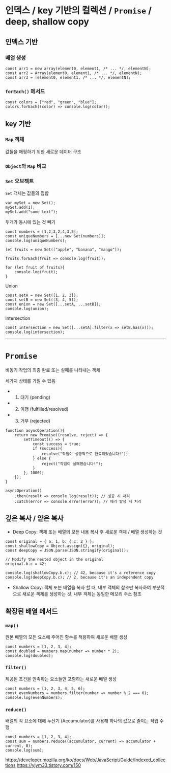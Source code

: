 # 인덱스 / key 기반의 컬렉션 / `Promise` / deep, shallow copy

## 인덱스 기반 
### 배열 생성 
```
const arr1 = new array(element0, element1, /* ... */, elementN);
const arr2 = Array(element0, element1, /* ... */, elementN);
const arr3 = [element0, element1, /* ... */, elementN];
```

### `forEach()` 메서드 
```
const colors = ["red", "green", "blue"];
colors.forEach((color) => console.log(color));
```

## key 기반 
### `Map` 객체 
값들을 매핑하기 위한 새로운 데이터 구조 


### `Object`와 `Map` 비교








### `Set` 오브젝트 
`Set` 객체는 값들의 집합 

```
var mySet = new Set();
mySet.add(1);
mySet.add("some text");
```

두개가 동시에 있는 것 빼기

```
const numbers = [1,2,3,2,4,3,5];
const uniqueNumbers = [...new Set(numbers)];
console.log(uniqueNumbers);
```

```
let fruits = new Set(["apple", "banana", "mango"]);

fruits.forEach(fruit => console.log(fruit));

for (let fruit of fruits){
    console.log(fruit);
}
```

Union 
```
const setA = new Set([1, 2, 3]);
const setB = new Set([3, 4, 5]);
const union = new Set([...setA, ...setB]);
console.log(union);
```

Intersection 
```
const intersection = new Set([...setA].filter(x => setB.has(x)));
console.log(intersection);
```

--- 
# `Promise`
비동기 작업의 최종 완료 또는 실패를 나타내는 객체 

세가지 상태를 가질 수 있음
- 1. 대기 (pending)
- 2. 이행 (fulfilled/resolved)
- 3. 거부 (rejected)

```
function asyncOperation(){
    return new Promise((resolve, reject) => { 
        setTimeout(() => { 
            const success = true;
            if (success){
                resolve("작업이 성공적으로 완료되었습니다!");
            } else { 
                reject("작업이 실패했습니다!");
            }
        }, 1000);
    });
}

asyncOperation()
    .then(result => console.log(result)); // 성공 시 처리 
    .catch(error => console.error(error)); // 에러 발생 시 처리 
```

## 깊은 복사 / 얕은 복사 
- Deep Copy: 객체 또는 배열의 모든 내용 복사 후 새로운 객체 / 배열 생성하는 것 

```
const original = { a: 1, b: { c: 2 } };
const shallowCopy = Object.assign({}, original);
const deepCopy = JSON.parse(JSON.stringify(original));

// Modify the nested object in the original
original.b.c = 42; 

console.log(shallowCopy.b.c); // 42, because it's a reference copy 
console.log(deepCopy.b.c); // 2, because it's an independent copy 
```

- Shallow Copy: 객체 또는 배열을 복사 할 때, 내부 객체의 참조만 복사하여 부분적으로 새로운 객체를 생성하는 것. 내부 객체는 동일한 메모리 주소 참조 

## 확장된 배열 메서드
### `map()`
원본 배열의 모든 요소에 주어진 함수를 적용하여 새로운 배열 생성

```
const numbers = [1, 2, 3, 4];
const doubled = numbers.map(number => number * 2);
console.log(doubled);
```

### `filter()`
제공된 조건을 만족하는 요소들만 포함하는 새로운 배열 생성

```
const numbers = [1, 2, 3, 4, 5, 6];
const evenNumbers = numbers.filter(number => number % 2 === 0);
console.log(evenNumbers);
```

### `reduce()`
배열의 각 요소에 대해 누산기 (Accumulator)를 사용해
하나의 값으로 줄이는 작업 수행 

```
const numbers = [1, 2, 3, 4];
const sum = numbers.reduce((accumulator, current) => accumulator + current, 0);
console.log(sum);
```


https://developer.mozilla.org/ko/docs/Web/JavaScript/Guide/Indexed_collections
https://yjym33.tistory.com/150